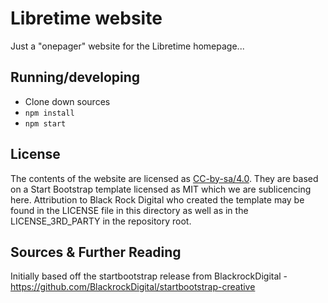 # Libretime website

Just a "onepager" website for the Libretime homepage...


## Running/developing

 - Clone down sources
 - `npm install`
 - `npm start`

## License

The contents of the website are licensed as [CC-by-sa/4.0](https://creativecommons.org/licenses/by-sa/4.0/). They are based on a
Start Bootstrap template licensed as MIT which we are sublicencing here. Attribution to Black Rock Digital who created the template
may be found in the LICENSE file in this directory as well as in the LICENSE_3RD_PARTY in the repository root.

## Sources & Further Reading
Initially based off the startbootstrap release from BlackrockDigital - https://github.com/BlackrockDigital/startbootstrap-creative
